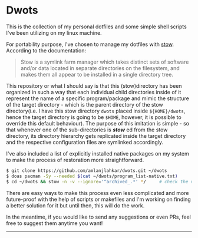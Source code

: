 # Dwots 

This is the collection of my personal dotfiles and some simple shell scripts I've been utilizing on my linux machine.

For portability purpose, I've chosen to manage my dotfiles with [stow](https://www.gnu.org/software/stow/ "ganoo stow to be precise").
According to the documentation:
>  Stow is a symlink farm manager which takes distinct sets of software and/or data located in separate directories on the filesystem, and makes them all appear to be installed in a single directory tree. 

This repository or what I should say is that this (stow)directory has been organized in such a way that each individual child directories inside of it represent the name of a specific program/package and mimic the structure of the target directory - which is the parent directory of the stow directory(i.e. I have this stow directory `dwots` placed inside `${HOME}/dwots`,
hence the target directory is going to be `$HOME`, however, it is possible to override this default behaviour).
The purpose of this imitation is simple - so that whenever one of the sub-directories is  ***stow*** ed from the stow directory, its directory hierarchy gets replicated inside the target directory and the respective configuration files are symlinked accordingly.

I've also included a list of explicitly installed native packages on my system to make the process of restoration more straightforward.

```bash
$ git clone https://github.com/amlanjlahkar/dwots.git ~/dwots
$ doas pacman -Sy --needed $(cat ~/dwots/program_list-native.txt)
$ cd ~/dwots && stow -n -v --ignore='^archived_.*' */     # check the verbose output of what stow "will" do without modifying the filesystem
```

There are easy ways to make this process even less complicated and more future-proof with the help of scripts or makefiles and I'm working on finding a better solution for it but until then, this will do the work.

In the meantime, if you would like to send any suggestions or even PRs, feel free to suggest them anytime you want!

---
